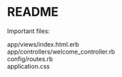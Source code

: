 # README

Important files:

app/views/index.html.erb <br>
app/controllers/welcome_controller.rb <br>
config/routes.rb <br>
application.css <br>
